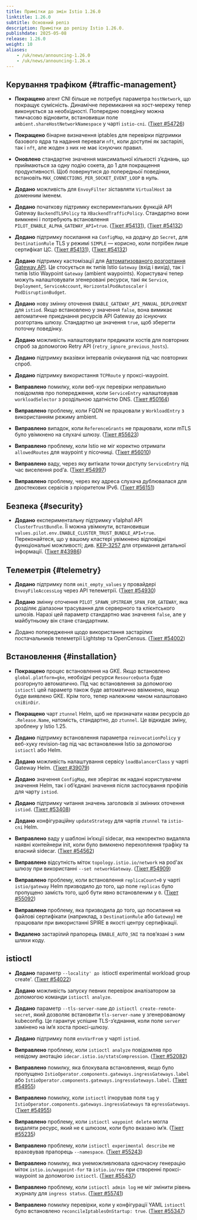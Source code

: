 ```yaml
---
title: Примітки до змін Istio 1.26.0
linktitle: 1.26.0
subtitle: Основний реліз
description: Примітки до релізу Istio 1.26.0.
publishdate: 2025-05-08
release: 1.26.0
weight: 10
aliases:
    - /uk/news/announcing-1.26.0
    - /uk/news/announcing-1.26.x
---
```


## Керування трафіком {#traffic-management}

* **Покращено** агент CNI більше не потребує параметра `hostNetwork`, що покращує сумісність. Динамічне перемикання на хост-мережу тепер виконується за необхідності. Попередню поведінку можна тимчасово відновити, встановивши поле `ambient.shareHostNetworkNamespace` у чарті `istio-cni`. ([Тікет #54726](https://github.com/istio/istio/issues/54726))

* **Покращено** бінарне визначення iptables для перевірки підтримки базового ядра та надання переваги `nft`, коли доступні як застарілі, так і `nft`, але жоден з них не має існуючих правил.

* **Оновлено** стандартне значення максимальної кількості зʼєднань, що приймаються за одну подію сокета, до 1 для покращення продуктивності. Щоб повернутися до попередньої поведінки, встановіть `MAX_CONNECTIONS_PER_SOCKET_EVENT_LOOP` в нуль.

* **Додано** можливість для `EnvoyFilter` зіставляти `VirtualHost` за доменним іменем.

* **Додано** початкову підтримку експериментальних функцій API Gateway `BackendTLSPolicy` та `XBackendTrafficPolicy`. Стандартно вони вимкнені і потребують встановлення `PILOT_ENABLE_ALPHA_GATEWAY_API=true`.
  ([Тікет #54131](https://github.com/istio/istio/issues/54131)), ([Тікет #54132](https://github.com/istio/istio/issues/54132))

* **Додано** підтримку посилання на `ConfigMap`, на додачу до `Secret`, для `DestinationRule` TLS у режимі `SIMPLE` — корисно, коли потрібен лише сертифікат ЦС.
  ([Тікет #54131](https://github.com/istio/istio/issues/54131)), ([Тікет #54132](https://github.com/istio/istio/issues/54132))

* **Додано** підтримку кастомізації для [Автоматизованого розгортання Gateway API](/docs/tasks/traffic-management/ingress/gateway-api/#automated-deployment). Це стосується як типів Istio `Gateway` (вхід і вихід), так і типів Istio Waypoint `Gateway` (ambient waypoints). Користувачі тепер можуть налаштовувати згенеровані ресурси, такі як `Service`, `Deployment`, `ServiceAccount`, `HorizontalPodAutoscaler` і `PodDisruptionBudget`.

* **Додано** нову змінну оточення `ENABLE_GATEWAY_API_MANUAL_DEPLOYMENT` для `istiod`. Якщо встановлено у значення `false`, вона вимикає автоматичне приєднання ресурсів API Gateway до існуючих розгортань шлюзу. Стандартно це значення `true`, щоб зберегти поточну поведінку.

* **Додано** можливість налаштовувати предикати хостів для повторних спроб за допомогою Retry API (`retry_ignore_previous_hosts`).

* **Додано** підтримку вказівки інтервалів очікування під час повторних спроб.

* **Додано** підтримку використання `TCPRoute` у проксі-waypoint.

* **Виправлено** помилку, коли веб-хук перевірки неправильно повідомляв про попередження, коли `ServiceEntry` налаштовував `workloadSelector` з роздільною здатністю DNS.
  ([Тікет #50164](https://github.com/istio/istio/issues/50164))

* **Виправлено** проблему, коли FQDN не працювали у `WorkloadEntry` з використанням режиму ambient.

* **Виправлено** випадок, коли `ReferenceGrants` не працювали, коли mTLS було увімкнено на слухачі шлюзу.
  ([Тікет #55623](https://github.com/istio/istio/issues/55623))

* **Виправлено** проблему, коли Istio не міг коректно отримати `allowedRoutes` для waypoint у пісочниці.
  ([Тікет #56010](https://github.com/istio/istio/issues/56010))

* **Виправлено** ваду, через яку витікали точки доступу `ServiceEntry` під час виселення podʼа.
  ([Тікет #54997](https://github.com/istio/istio/issues/54997))

* **Виправлено** проблему, через яку адреса слухача дублювалася для двостекових сервісів з пріоритетом IPv6.  ([Тікет #56151](https://github.com/istio/istio/issues/56151))

## Безпека {#security}

* **Додано** експериментальну підтримку v1alpha1 API `ClusterTrustBundle`. Її можна увімкнути, встановивши `values.pilot.env.ENABLE_CLUSTER_TRUST_BUNDLE_API=true`. Переконайтеся, що у вашому кластері увімкнено відповідні функціональні можливості; див. [KEP-3257](https://github.com/kubernetes/enhancements/tree/master/keps/sig-auth/3257-cluster-trust-bundles) для отримання детальної інформації.
  ([Тікет #43986](https://github.com/istio/istio/issues/43986))

## Телеметрія {#telemetry}

* **Додано** підтримку поля `omit_empty_values` у провайдері `EnvoyFileAccessLog` через API телеметрії.
  ([Тікет #54930](https://github.com/istio/istio/issues/54930))

* **Додано** змінну оточення `PILOT_SPAWN_UPSTREAM_SPAN_FOR_GATEWAY`, яка розділяє діапазони трасування для серверного та клієнтського шлюзів. Наразі цей параметр стандартно має значення `false`, але у майбутньому він стане стандартним.

* Додано попередження щодо використання застарілих постачальників телеметрії Lightstep та OpenCensus.
  ([Тікет #54002](https://github.com/istio/istio/issues/54002))

## Встановлення {#installation}

* **Покращено** процес встановлення на GKE. Якщо встановлено `global.platform=gke`, необхідні ресурси `ResourceQuota` буде розгорнуто автоматично. Під час встановлення за допомогою `istioctl` цей параметр також буде автоматично ввімкнено, якщо буде виявлено GKE. Крім того, тепер належним чином налаштовано `cniBinDir`.

* **Покращено** чарт `ztunnel` Helm, щоб не призначати назви ресурсів до `.Release.Name`, натомість, стандартно, до `ztunnel`. Це відкидає зміну, зроблену у Istio 1.25.

* **Додано** підтримку встановлення параметра `reinvocationPolicy` у веб-хуку revision-tag під час встановлення Istio за допомогою `istioctl` або Helm.

* **Додано** можливість налаштування сервісу `loadBalancerClass` у чарті Gateway Helm.
  ([Тікет #39079](https://github.com/istio/istio/issues/39079))

* **Додано** значення `ConfigMap`, яке зберігає як надані користувачем значення Helm, так і обʼєднані значення після застосування профілів для чарту `istiod`.

* **Додано** підтримку читання значень заголовків зі змінних оточення `istiod`.
  ([Тікет #53408](https://github.com/istio/istio/issues/53408))

* **Додано** конфігураційну `updateStrategy` для чартів `ztunnel` та `istio-cni` Helm.

* **Виправлено** ваду у шаблоні інʼєкції sidecar, яка некоректно видаляла наявні контейнери init, коли було вимкнено перехоплення трафіку та власний sidecar.
  ([Тікет #54562](https://github.com/istio/istio/issues/54562))

* **Виправлено** відсутність міток `topology.istio.io/network` на pod'ах шлюзу при використанні `--set networkGateway`.
  ([Тікет #54909](https://github.com/istio/istio/issues/54909))

* **Виправлено** проблему, коли встановлення `replicaCount=0` у чарті `istio/gateway` Helm призводило до того, що поле `replicas` було пропущено замість того, щоб бути явно встановленим у `0`.
  ([Тікет #55092](https://github.com/istio/istio/issues/55092))

* **Виправлено** проблему, яка призводила до того, що посилання на файлові сертифікати (наприклад, з `DestinationRule` або `Gateway`) не працювали при використанні SPIRE в якості центру сертифікації.

* **Видалено** застарілий прапорець `ENABLE_AUTO_SNI` та повʼязані з ним шляхи коду.

## istioctl

* **Додано** параметр `--locality' до `іstioctl experimental workload group create'.
  ([Тікет #54022](https://github.com/istio/istio/issues/54022))

* **Додано** можливість запуску певних перевірок аналізатором за допомогою команди `istioctl analyze`.

* **Додано** параметр `--tls-server-name` до `istioctl create-remote-secret`, який дозволяє встановити `tls-server-name` у згенерованому kubeconfig. Це гарантує успішне TLS-зʼєднання, коли поле `server` замінено на імʼя хоста проксі-шлюзу.

* **Додано** підтримку поля `envVarFrom` у чарті `istiod`.

* **Виправлено** проблему, коли `istioctl analyze` повідомляв про невідому анотацію `idecar.istio.io/statsCompression`.
  ([Тікет #52082](https://github.com/istio/istio/issues/52082))

* **Виправлено** помилку, яка блокувала встановлення, якщо було пропущено `IstioOperator.components.gateways.ingressGateways.label` або `IstioOperator.components.gateways.ingressGateways.label`.
  ([Тікет #54955](https://github.com/istio/istio/issues/54955))

* **Виправлено** помилку, коли `istioctl` ігнорував поля `tag` у `IstioOperator.components.gateways.ingressGateways` та `egressGateways`.
  ([Тікет #54955](https://github.com/istio/istio/issues/54955))

* **Виправлено** проблему, коли `istioctl waypoint delete` могла видаляти ресурс, який не є шлюзом, коли було вказано імʼя.
  ([Тікет #55235](https://github.com/istio/istio/issues/55235))

* **Виправлено** проблему, коли `istioctl experimental describe` не враховував прапорець `--namespace`.
  ([Тікет #55243](https://github.com/istio/istio/issues/55243))

* **Виправлено** помилку, яка унеможливлювала одночасну генерацію міток `istio.io/waypoint-for` та `istio.io/rev` при створенні проксі-waypoint за допомогою `istioctl`.
  ([Тікет #55437](https://github.com/istio/istio/issues/55437))

* **Виправлено** проблему, коли `istioctl admin log` не міг змінити рівень журналу для `ingress status`.
  ([Тікет #55741](https://github.com/istio/istio/issues/55741))

* **Виправлено** помилку перевірки, коли у конфігурації YAML `istioctl` було встановлено `reconcileIptablesOnStartup: true`.
  ([Тікет #55347](https://github.com/istio/istio/issues/55347))
